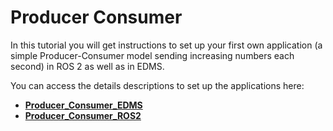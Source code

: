 # Producer Consumer

In this tutorial you will get instructions to set up your first own application (a simple Producer-Consumer model sending increasing numbers each second) in ROS 2 as well as in EDMS.

You can access the details descriptions to set up the applications here:

- **[Producer_Consumer_EDMS](Producer_Consumer_EDMS/README.md)**
- **[Producer_Consumer_ROS2](Producer_Consumer_ROS2/README.md)**

